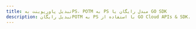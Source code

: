 ---title: تبدیل پاورپوینت بهPS، POTM به PS مبدل رایگان یا GO SDKdescription: تبدیل رایگانPOTM به PS با استفاده از GO Cloud APIs & SDK. همچنین اسناد Microsoft PowerPoint را در Cloud ایجاد، ویرایش و رندر کنید.---
